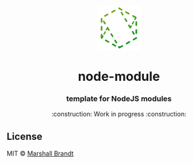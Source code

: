 <div align="center">
  <img src="https://github.com/marshallcb/node-module/raw/main/meta/template.gif" alt="Template" width="100" />
</div>

<h1 align="center">node-module</h1>

<h3 align="center">template for NodeJS modules</h3>

<p align="center">:construction: Work in progress :construction:</p>

## License

MIT © [Marshall Brandt](https://m4r.sh)
